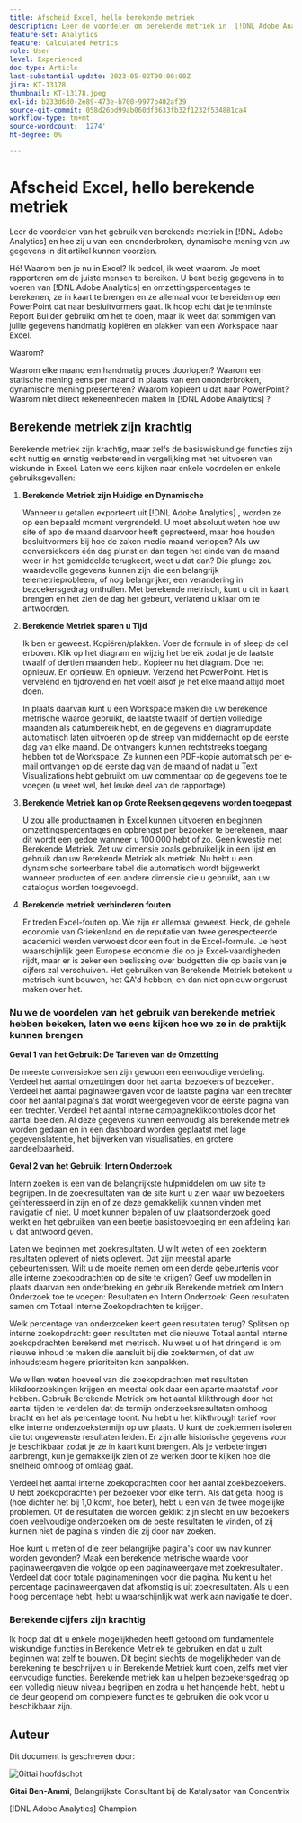 ```yaml
---
title: Afscheid Excel, hello berekende metriek
description: Leer de voordelen om berekende metriek in  [!DNL Adobe Analytics]  te gebruiken en hoe zij u van een ononderbroken, dynamische mening van uw gegevens in dit artikel kunnen voorzien.
feature-set: Analytics
feature: Calculated Metrics
role: User
level: Experienced
doc-type: Article
last-substantial-update: 2023-05-02T00:00:00Z
jira: KT-13178
thumbnail: KT-13178.jpeg
exl-id: b233d6d0-2e89-473e-b700-9977b402af39
source-git-commit: 058d26bd99ab060df3633fb32f1232f534881ca4
workflow-type: tm+mt
source-wordcount: '1274'
ht-degree: 0%

---
```


# Afscheid Excel, hello berekende metriek

Leer de voordelen van het gebruik van berekende metriek in [!DNL Adobe Analytics] en hoe zij u van een ononderbroken, dynamische mening van uw gegevens in dit artikel kunnen voorzien.

Hé! Waarom ben je nu in Excel? Ik bedoel, ik weet waarom. Je moet rapporteren om de juiste mensen te bereiken. U bent bezig gegevens in te voeren van [!DNL Adobe Analytics] en omzettingspercentages te berekenen, ze in kaart te brengen en ze allemaal voor te bereiden op een PowerPoint dat naar besluitvormers gaat. Ik hoop echt dat je tenminste Report Builder gebruikt om het te doen, maar ik weet dat sommigen van jullie gegevens handmatig kopiëren en plakken van een Workspace naar Excel.

Waarom?

Waarom elke maand een handmatig proces doorlopen? Waarom een statische mening eens per maand in plaats van een ononderbroken, dynamische mening presenteren? Waarom kopieert u dat naar PowerPoint? Waarom niet direct rekeneenheden maken in [!DNL Adobe Analytics] ?

## Berekende metriek zijn krachtig

Berekende metriek zijn krachtig, maar zelfs de basiswiskundige functies zijn echt nuttig en ernstig verbeterend in vergelijking met het uitvoeren van wiskunde in Excel. Laten we eens kijken naar enkele voordelen en enkele gebruiksgevallen:

1. **Berekende Metriek zijn Huidige en Dynamische**

   Wanneer u getallen exporteert uit [!DNL Adobe Analytics] , worden ze op een bepaald moment vergrendeld. U moet absoluut weten hoe uw site of app de maand daarvoor heeft gepresteerd, maar hoe houden besluitvormers bij hoe de zaken medio maand verlopen? Als uw conversiekoers één dag plunst en dan tegen het einde van de maand weer in het gemiddelde terugkeert, weet u dat dan? Die plunge zou waardevolle gegevens kunnen zijn die een belangrijk telemetrieprobleem, of nog belangrijker, een verandering in bezoekersgedrag onthullen. Met berekende metrisch, kunt u dit in kaart brengen en het zien de dag het gebeurt, verlatend u klaar om te antwoorden.

1. **Berekende Metriek sparen u Tijd**

   Ik ben er geweest. Kopiëren/plakken. Voer de formule in of sleep de cel erboven. Klik op het diagram en wijzig het bereik zodat je de laatste twaalf of dertien maanden hebt. Kopieer nu het diagram. Doe het opnieuw. En opnieuw. En opnieuw. Verzend het PowerPoint. Het is vervelend en tijdrovend en het voelt alsof je het elke maand altijd moet doen.

   In plaats daarvan kunt u een Workspace maken die uw berekende metrische waarde gebruikt, de laatste twaalf of dertien volledige maanden als datumbereik hebt, en de gegevens en diagramupdate automatisch laten uitvoeren op de streep van middernacht op de eerste dag van elke maand. De ontvangers kunnen rechtstreeks toegang hebben tot de Workspace. Ze kunnen een PDF-kopie automatisch per e-mail ontvangen op de eerste dag van de maand of nadat u Text Visualizations hebt gebruikt om uw commentaar op de gegevens toe te voegen (u weet wel, het leuke deel van de rapportage).

1. **Berekende Metriek kan op Grote Reeksen gegevens worden toegepast**

   U zou alle productnamen in Excel kunnen uitvoeren en beginnen omzettingspercentages en opbrengst per bezoeker te berekenen, maar dit wordt een gedoe wanneer u 100.000 hebt of zo. Geen kwestie met Berekende Metriek. Zet uw dimensie zoals gebruikelijk in een lijst en gebruik dan uw Berekende Metriek als metriek. Nu hebt u een dynamische sorteerbare tabel die automatisch wordt bijgewerkt wanneer producten of een andere dimensie die u gebruikt, aan uw catalogus worden toegevoegd.

1. **Berekende metriek verhinderen fouten**

   Er treden Excel-fouten op. We zijn er allemaal geweest. Heck, de gehele economie van Griekenland en de reputatie van twee gerespecteerde academici werden verwoest door een fout in de Excel-formule. Je hebt waarschijnlijk geen Europese economie die op je Excel-vaardigheden rijdt, maar er is zeker een beslissing over budgetten die op basis van je cijfers zal verschuiven. Het gebruiken van Berekende Metriek betekent u metrisch kunt bouwen, het QA&#39;d hebben, en dan niet opnieuw ongerust maken over het.

### Nu we de voordelen van het gebruik van berekende metriek hebben bekeken, laten we eens kijken hoe we ze in de praktijk kunnen brengen

**Geval 1 van het Gebruik: De Tarieven van de Omzetting**

De meeste conversiekoersen zijn gewoon een eenvoudige verdeling. Verdeel het aantal omzettingen door het aantal bezoekers of bezoeken. Verdeel het aantal paginaweergaven voor de laatste pagina van een trechter door het aantal pagina&#39;s dat wordt weergegeven voor de eerste pagina van een trechter. Verdeel het aantal interne campagneklikcontroles door het aantal beelden. Al deze gegevens kunnen eenvoudig als berekende metriek worden gedaan en in een dashboard worden geplaatst met lage gegevenslatentie, het bijwerken van visualisaties, en grotere aandeelbaarheid.

**Geval 2 van het Gebruik: Intern Onderzoek**

Intern zoeken is een van de belangrijkste hulpmiddelen om uw site te begrijpen. In de zoekresultaten van de site kunt u zien waar uw bezoekers geïnteresseerd in zijn en of ze deze gemakkelijk kunnen vinden met navigatie of niet. U moet kunnen bepalen of uw plaatsonderzoek goed werkt en het gebruiken van een beetje basistoevoeging en een afdeling kan u dat antwoord geven.

Laten we beginnen met zoekresultaten. U wilt weten of een zoekterm resultaten oplevert of niets oplevert. Dat zijn meestal aparte gebeurtenissen. Wilt u de moeite nemen om een derde gebeurtenis voor alle interne zoekopdrachten op de site te krijgen? Geef uw modellen in plaats daarvan een onderbreking en gebruik Berekende metriek om Intern Onderzoek toe te voegen: Resultaten en Intern Onderzoek: Geen resultaten samen om Totaal Interne Zoekopdrachten te krijgen.

Welk percentage van onderzoeken keert geen resultaten terug? Splitsen op interne zoekopdracht: geen resultaten met die nieuwe Totaal aantal interne zoekopdrachten berekend met metrisch. Nu weet u of het dringend is om nieuwe inhoud te maken die aansluit bij die zoektermen, of dat uw inhoudsteam hogere prioriteiten kan aanpakken.

We willen weten hoeveel van die zoekopdrachten met resultaten klikdoorzoekingen krijgen en meestal ook daar een aparte maatstaf voor hebben. Gebruik Berekende Metriek om het aantal klikthrough door het aantal tijden te verdelen dat de termijn onderzoeksresultaten omhoog bracht en het als percentage toont. Nu hebt u het klikthrough tarief voor elke interne onderzoekstermijn op uw plaats. U kunt de zoektermen isoleren die tot ongewenste resultaten leiden. Er zijn alle historische gegevens voor je beschikbaar zodat je ze in kaart kunt brengen. Als je verbeteringen aanbrengt, kun je gemakkelijk zien of ze werken door te kijken hoe die snelheid omhoog of omlaag gaat.

Verdeel het aantal interne zoekopdrachten door het aantal zoekbezoekers. U hebt zoekopdrachten per bezoeker voor elke term. Als dat getal hoog is (hoe dichter het bij 1,0 komt, hoe beter), hebt u een van de twee mogelijke problemen. Of de resultaten die worden geklikt zijn slecht en uw bezoekers doen veelvoudige onderzoeken om de beste resultaten te vinden, of zij kunnen niet de pagina&#39;s vinden die zij door nav zoeken.

Hoe kunt u meten of die zeer belangrijke pagina&#39;s door uw nav kunnen worden gevonden? Maak een berekende metrische waarde voor paginaweergaven die volgde op een paginaweergave met zoekresultaten. Verdeel dat door totale paginameningen voor die pagina. Nu kent u het percentage paginaweergaven dat afkomstig is uit zoekresultaten. Als u een hoog percentage hebt, hebt u waarschijnlijk wat werk aan navigatie te doen.

### Berekende cijfers zijn krachtig

Ik hoop dat dit u enkele mogelijkheden heeft getoond om fundamentele wiskundige functies in Berekende Metriek te gebruiken en dat u zult beginnen wat zelf te bouwen. Dit begint slechts de mogelijkheden van de berekening te beschrijven u in Berekende Metriek kunt doen, zelfs met vier eenvoudige functies. Berekende metriek kan u helpen bezoekersgedrag op een volledig nieuw niveau begrijpen en zodra u het hangende hebt, hebt u de deur geopend om complexere functies te gebruiken die ook voor u beschikbaar zijn.

## Auteur

Dit document is geschreven door:

![ Gittai hoofdschot ](assets/gittai.png)

**Gitai Ben-Ammi**, Belangrijkste Consultant bij de Katalysator van Concentrix

[!DNL Adobe Analytics] Champion
